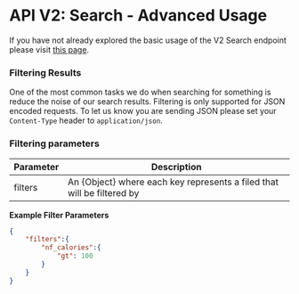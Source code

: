 API V2: Search - Advanced Usage
======================================

If you have not already explored the basic usage of the V2 Search endpoint please visit [this page][1].

### Filtering Results

One of the most common tasks we do when searching for something is reduce the noise of our search results. Filtering is only supported for JSON encoded requests. To let us know you are sending JSON please set your `Content-Type` header to `application/json`.

### Filtering parameters

| Parameter       | Description                          |
|-----------------|--------------------------------------|
| filters         | An {Object} where each key represents a filed that will be filtered by |

**Example Filter Parameters**

```json 
{
    "filters":{
        "nf_calories":{
            "gt": 100
        }
    }
}
```


[1]: https://developer.nutritionix.com/v2/search